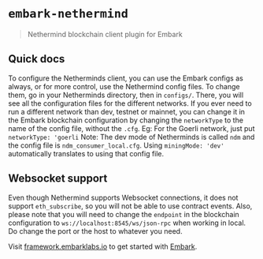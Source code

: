 # `embark-nethermind`

> Nethermind blockchain client plugin for Embark


## Quick docs

To configure the Netherminds client, you can use the Embark configs as always, or for more control, use the Nethermind config files.
To change them, go in your Netherminds directory, then in `configs/`. There, you will see all the configuration files for the different networks.
If you ever need to run a different network than dev, testnet or mainnet, you can change it in the Embark blockchain configuration by changing the `networkType` to the name of the config file, without the `.cfg`.
Eg: For the Goerli network, just put `networkType: 'goerli`
Note: The dev mode of Netherminds is called `ndm` and the config file is `ndm_consumer_local.cfg`. Using `miningMode: 'dev'` automatically translates to using that config file.

## Websocket support

Even though Nethermind supports Websocket connections, it does not support `eth_subscribe`, so you will not be able to use contract events.
Also, please note that you will need to change the `endpoint` in the blockchain configuration to `ws://localhost:8545/ws/json-rpc` when working in local. Do change the port or the  host to whatever you need.

Visit [framework.embarklabs.io](https://framework.embarklabs.io/) to get started with
[Embark](https://github.com/embarklabs/embark).

